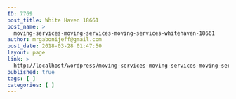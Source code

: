 ```yaml
---
ID: 7769
post_title: White Haven 18661
post_name: >
  moving-services-moving-services-moving-services-whitehaven-18661
author: mrgabonijeff@gmail.com
post_date: 2018-03-28 01:47:50
layout: page
link: >
  http://localhost/wordpress/moving-services-moving-services-moving-services-whitehaven-18661/
published: true
tags: [ ]
categories: [ ]
---
```

